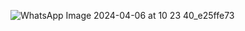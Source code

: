 ![WhatsApp Image 2024-04-06 at 10 23 40_e25ffe73](https://github.com/AnkitPorwal04/LeetCode/assets/96345105/d911b89c-b9fb-41a4-ad55-81525490cd3c)
